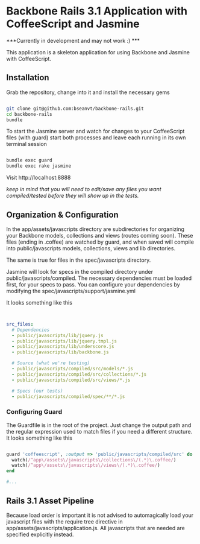 # Backbone Rails 3.1 Application with CoffeeScript and Jasmine

***Currently in development and may not work :) ***

This application is a skeleton application for using Backbone and Jasmine
with CoffeeScript.

## Installation

Grab the repository, change into it and install the necessary gems

```bash

git clone git@github.com:bseanvt/backbone-rails.git
cd backbone-rails
bundle

````

To start the Jasmine server and watch for changes to your CoffeeScript files (with guard)
start both processes and leave each running in its own terminal session

```bash

bundle exec guard
bundle exec rake jasmine

````

Visit http://localhost:8888

_keep in mind that you will need to edit/save any files you want
compiled/tested before they will show up in the tests._

## Organization & Configuration

In the app/assets/javascripts directory are subdirectories for organizing your Backbone models, collections and views
(routes coming soon). These files (ending in .coffee) are watched by guard, and when saved will compile into public/javascripts
models, collections, views and lib directories.

The same is true for files in the spec/javascripts directory.

Jasmine will look for specs in the compiled directory under public/javascripts/compiled.
The necessary dependencies must be loaded first, for your specs to pass. You can configure
your dependencies by modifying the spec/javascripts/support/jasmine.yml

It looks something like this

```yml


src_files:
  # Dependencies
  - public/javascripts/lib/jquery.js
  - public/javascripts/lib/jquery.tmpl.js
  - public/javascripts/lib/underscore.js
  - public/javascripts/lib/backbone.js

  # Source (what we're testing)
  - public/javascripts/compiled/src/models/*.js
  - public/javascripts/compiled/src/collections/*.js
  - public/javascripts/compiled/src/views/*.js

  # Specs (our tests)
  - public/javascripts/compiled/spec/**/*.js


```


### Configuring Guard

The Guardfile is in the root of the project. Just change the output path and the regular expression used to match files 
if you need a different structure. It looks something like this

```ruby

guard 'coffeescript', :output => 'public/javascripts/compiled/src' do
  watch(/^app\/assets\/javascripts\/collections\/(.*)\.coffee/)
  watch(/^app\/assets\/javascripts\/views\/(.*)\.coffee/)
end

#...

```

## Rails 3.1 Asset Pipeline

Because load order is important it is not advised to automagically load your javascript files with the require tree directive
in app/assets/javascripts/application.js. All javascripts that are needed are specified explicitly instead.
